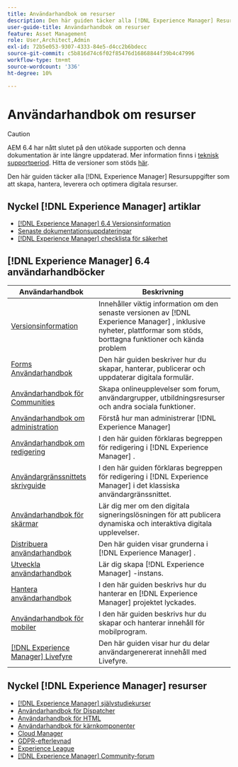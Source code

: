 ```yaml
---
title: Användarhandbok om resurser
description: Den här guiden täcker alla [!DNL Experience Manager] Resursuppgifter som att skapa, hantera, leverera och optimera digitala resurser.
user-guide-title: Användarhandbok om resurser
feature: Asset Management
role: User,Architect,Admin
exl-id: 72b5e053-9307-4333-84e5-d4cc2b6bdecc
source-git-commit: c5b816d74c6f02f85476d16868844f39b4c47996
workflow-type: tm+mt
source-wordcount: '336'
ht-degree: 10%

---
```


# Användarhandbok om resurser

>[!CAUTION]
>
>AEM 6.4 har nått slutet på den utökade supporten och denna dokumentation är inte längre uppdaterad. Mer information finns i [teknisk supportperiod](https://helpx.adobe.com/support/programs/eol-matrix.html). Hitta de versioner som stöds [här](https://experienceleague.adobe.com/docs/).

Den här guiden täcker alla [!DNL Experience Manager] Resursuppgifter som att skapa, hantera, leverera och optimera digitala resurser.

## Nyckel [!DNL Experience Manager] artiklar

* [[!DNL Experience Manager] 6.4 Versionsinformation](/help/release-notes/home.md)
* [Senaste dokumentationsuppdateringar](https://experienceleague.adobe.com/docs/experience-manager-release-information/aem-release-updates/doc-updates/documentation-updates.html)
* [[!DNL Experience Manager] checklista för säkerhet](/help/sites-administering/security-checklist.md)

## [!DNL Experience Manager] 6.4 användarhandböcker

| Användarhandbok | Beskrivning |
|--- |---|
| [Versionsinformation](/help/release-notes/home.md) | Innehåller viktig information om den senaste versionen av [!DNL Experience Manager] , inklusive nyheter, plattformar som stöds, borttagna funktioner och kända problem |
| [Forms Användarhandbok](/help/forms/home.md) | Den här guiden beskriver hur du skapar, hanterar, publicerar och uppdaterar digitala formulär. |
| [Användarhandbok för Communities](/help/communities/home.md) | Skapa onlineupplevelser som forum, användargrupper, utbildningsresurser och andra sociala funktioner. |
| [Användarhandbok om administration](/help/sites-administering/home.md) | Förstå hur man administrerar [!DNL Experience Manager] |
| [Användarhandbok om redigering](/help/sites-authoring/home.md) | I den här guiden förklaras begreppen för redigering i [!DNL Experience Manager] . |
| [Användargränssnittets skrivguide](/help/sites-classic-ui-authoring/home.md) | I den här guiden förklaras begreppen för redigering i [!DNL Experience Manager]  i det klassiska användargränssnittet. |
| [Användarhandbok för skärmar](https://experienceleague.adobe.com/docs/experience-manager-screens/user-guide/aem-screens-introduction.html) | Lär dig mer om den digitala signeringslösningen för att publicera dynamiska och interaktiva digitala upplevelser. |
| [Distribuera användarhandbok](/help/sites-deploying/home.md) | Den här guiden visar grunderna i [!DNL Experience Manager] . |
| [Utveckla användarhandbok](/help/sites-developing/home.md) | Lär dig skapa [!DNL Experience Manager]  -instans. |
| [Hantera användarhandbok](/help/managing/home.md) | I den här guiden beskrivs hur du hanterar en [!DNL Experience Manager]  projektet lyckades. |
| [Användarhandbok för mobiler](/help/mobile/home.md) | I den här guiden beskrivs hur du skapar och hanterar innehåll för mobilprogram. |
| [[!DNL Experience Manager]  Livefyre](https://experienceleague.adobe.com/docs/livefyre/using/home.html) | Den här guiden visar hur du delar användargenererat innehåll med Livefyre. |

## Nyckel [!DNL Experience Manager]  resurser

* [[!DNL Experience Manager]  självstudiekurser](https://experienceleague.adobe.com/docs/experience-manager-tutorials.html)
* [Användarhandbok för Dispatcher](https://experienceleague.adobe.com/docs/experience-manager-dispatcher/using/dispatcher.html)
* [Användarhandbok för HTML](https://experienceleague.adobe.com/docs/experience-manager-htl/using/overview.html)
* [Användarhandbok för kärnkomponenter](https://experienceleague.adobe.com/docs/experience-manager-core-components/using/introduction.html)
* [Cloud Manager](https://experienceleague.adobe.com/docs/experience-manager-cloud-manager/using/introduction-to-cloud-manager.html)
* [GDPR-efterlevnad](/help/managing/data-protection-and-privacy.md)
* [Experience League](https://experienceleague.adobe.com/?promoid=K42KVXHD&amp;mv=other#recommended/solutions/experience-manager)
* [[!DNL Experience Manager]  Community-forum](https://experienceleaguecommunities.adobe.com/t5/adobe-experience-manager/ct-p/adobe-experience-manager-community)
